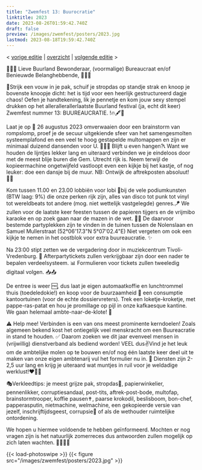 ```yaml
---
title: "Zwemfest 13: Buurocratie"
linktitle: 2023
date: 2023-08-26T01:59:42.740Z
draft: false
preview: /images/zwemfest/posters/2023.jpg
lastmod: 2023-08-18T19:59:42.740Z
---
```

< [vorige editie](/zwemfest/2022) | [overzicht](/zwemfest) | [volgende editie](/zwemfest/2024/) >    

📇📞🤓 Lieve Buurland Bewonderaar, (voormalige) Bureaucraat en/of Benieuwde Belanghebbende, 👀💁💛

👔Strijk een vouw in je pak, schuif je stropdas op standje strak en knoop je bovenste knoopje dicht: het is tijd voor een heerlijk gestructureerd dagje chaos! Oefen je handtekening, lik je pennetje en kom jouw sexy stempel drukken op het allerallerallerlaatste Buurland festival  (ja, echt dit keer)  Zwemfest nummer 13: BUUREAUCRATIE. !🔥🖋️🫦

Laat je op 📌 26 augustus 2023  omverwaaien door een brainstorm van rompslomp, proef je de secuur uitgekiende sfeer van het samengesmolten systeemplafond en een veel te hoog gestapelde multomappen en zijn er minimaal duizend dansenden voor U. 🫨👯🫨 Blijft u even hangen?📞 Want we houden de lijntjes lekker lang en uiteraard verbinden we je eindeloos door met de meest blije buren die Gem. Utrecht rijk is. Neem terwijl de kopieermachine ongetwijfeld vastloopt even een kijkje bij het kastje, of nog leuker: doe een dansje bij de muur.  NB: Ontwijk de aftrekposten absoluut! 🤸‍♀️

Kom tussen 11.00 en 23.00 lobbiën voor lobi 🫶bij de vele podiumkunsten (BTW laag: 9%) die onze perken rijk zijn, alles van disco tot punk tot vinyl tot wereldbeats tot andere (mog. niet wettelijk vastgelegde) genres.🪁 We zullen voor de laatste keer feesten tussen de papieren tijgers en de vrijmibo karaoke en op zoek gaan naar de mazen in de wet. 😵‍💫 De daarvoor bestemde partyplekken zijn te vinden in de tuinen tussen de Nolenslaan en Samuel Mullerstraat (52°06'17.3"N 5°07'02.4"E) Niet vergeten om ook een kijkje te nemen in het oostblok voor extra buureaucratie. ✨

Na 23:00 stipt zetten we de vergadering door in muziekcentrum Tivoli-Vredenburg. 🙌 Afterpartytickets zullen verkrijgbaar zijn door een nader te bepalen verdeelsysteem. 📊 Formulieren voor tickets zullen tweeledig digitaal volgen. 📥📤

De entree is weer 🆓, dus laat je eigen automaatkoffie en lunchtrommel thuis (toedeledokie!) en koop voor de buurzaamheid 🍻 een consumptie kantoortuinen (voor de echte dossiervreters). Trek een loketje-kroketje, met pappe-ras-patat en hou je promillage op pijl in onze kafkaesque kantine. We gaan helemaal ambte-naar-de-klote! 🫠

⚠️ Help mee! Verbinden is een van ons meest prominente kerndoelen!
Zoals algemeen bekend kost het ontiegelijk veel menskracht om een Buureacratie in stand te houden. ✅ Daarom zoeken we dit jaar evenveel mensen in (vrijwillig) dienstverband als bediend worden! VEEL dus✌️Vind je het leuk om de ambtelijke molen op te bouwen en/of nog één laatste keer deel uit te maken van onze eigen ambtenarij vul het formulier nu in. 📝 Diensten zijn 2-2,5 uur lang en krijg je uiteraard wat muntjes in ruil voor je weldadige werklust!❤️‍🔥🆒

🎭Verkleedtips: je meest grijze pak, stropdas🦡, papierwinkelier, pennenlikker, corruptiesandaal, post-tits, aftrek-post-bode, multofap, brainstormtrooper, koffie pausen✝️, paarse krokodil, beslisboom, bon-chef, papperasputin, nietmachine, welmachine, een gekopieerde versie van jezelf, inschrijftijdsgeest, corrupsie🐛 of als de wethouder ruimtelijke ontordening.

We hopen u hiermee voldoende te hebben geïnformeerd.  Mochten er nog vragen zijn is het natuurlijk zomerreces dus antwoorden zullen mogelijk op zich laten wachten. 🧖‍♀️🧖‍♂️

{{< load-photoswipe >}}
{{< figure src="/images/zwemfest/posters/2023.jpg"  >}}
